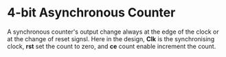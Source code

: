 # 4-bit Asynchronous Counter

A synchronous counter's output change always at the edge of the clock or at the change of reset signsl. Here in the design, **Clk** is the synchronising clock, **rst** set the count to zero, and **ce** count enable increment the count.
